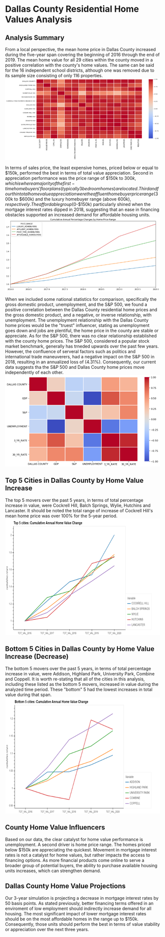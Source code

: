 # Dallas County Residential Home Values Analysis

## Analysis Summary
From a local perspective, the mean home price in Dallas County increased during the five-year span covering the beginning of 2016 through the end of 2019.  The mean home value for all 29 cities within the county moved in a positive correlation with the county's home values.  The same can be said for the 16 independent school districts, although one was removed due to its sample size consisting of only 116 properties.
![ISD Heat Map](https://github.com/johnmyronmillar/JJJandM/blob/1ee705e9050df29d6c78ef7c504d1da6513195bc/Images/ISD%20Heat%20Map.png?raw=true)

In terms of sales price, the least expensive homes, priced below or equal to $150k, performed the best in terms of total value appreciation.  Second in appreciation performance was the price range of $150k to $300k, which is where a majority of the first-time homebuyers' floorplans (typically 3 bedroom homes) are located.  Third and fourth in total home value appreciation were the affluent homebuyer price range ($300k to $600k) and the luxury homebuyer range (above $600k), respectively.  The affordable group ($0-$150k) particularly shined when the mortgage interest rates dipped in 2018, suggesting that an ease in financing obstacles supported an increased demand for affordable housing units.
![Cumulative Annual Percentage Change](https://github.com/johnmyronmillar/JJJandM/blob/1ee705e9050df29d6c78ef7c504d1da6513195bc/Images/cumulative%20home%20price%20change%20by%20price%20range.png?raw=true)

When we included some national statistics for comparison, specifically the gross domestic product, unemployment, and the S&P 500, we found a positive correlation between the Dallas County residential home prices and the gross domestic product, and a negative, or inverse relationship, with unemployment.  The unemployment relationship with the Dallas County home prices would be the "truest" influencer, stating as unemployment goes down and jobs are plentiful, the home price in the county are stable or appreciate.  As for the S&P 500, there was no clear relationship established with the county home prices.  The S&P 500, considered a popular stock market benchmark, generally has trneded upwards over the past few years.  However, the confluence of serveral factors such as politics and international trade maneuverers, had a negative impact on the S&P 500 in 2018, resulting in an annualized loss of (4.31%).  Consequently, our current data suggests tha the S&P 500 and Dallas County home prices move independently of each other.
![National Factors Heat Map](https://github.com/johnmyronmillar/JJJandM/blob/1ee705e9050df29d6c78ef7c504d1da6513195bc/Images/national%20factors%20heat%20map.png?raw=true)

## Top 5 Cities in Dallas County by Home Value Increase
The top 5 movers over the past 5 years, in terms of total percentage increase in value, were Cockrell Hill, Balch Springs, Wylie, Hutchins and Lancaster.  It should be noted the total range of increase of Cockrell Hill's mean home price was over 100% for the 5-year period.
![Top 5 Movers](https://github.com/johnmyronmillar/JJJandM/blob/master/Images/top%205%20movers.png?raw=true)

## Bottom 5 Cities in Dallas County by Home Value Increase (Decrease)
The bottom 5 movers over the past 5 years, in terms of total percentage increase in value, were Addison, Highland Park, University Park, Combine and Coppell.  It is worth re-stating that all of the cities in this analysis, including these listed as the bottom 5 movers, increased in value during the analyzed time period.  These "bottom" 5 had the lowest increases in total value during that span.
![Bottom 5 Movers](https://github.com/johnmyronmillar/JJJandM/blob/master/Images/bottom%205%20movers.png?raw=true)

## County Home Value Influencers
Based on our data, the clear catalyst for home value performance is unemployment.  A second driver is home price range.  The homes priced below $150k are appreciating the quickest.  Movement in mortgage interest rates is not a catalyst for home values, but rather impacts the access to financing options.  As more financial products come online to serve a broader group of potential buyers, the ability to purchase available housing units increases, which can strengthen demand.

## Dallas County Home Value Projections
Our 3-year simulation is projecting a decrease in mortgage interest rates by 50 basis points.  As stated previously, better financing terms offered in an enviroment of low employment should indirectly increase demand for all housing.  The most significant impact of lower mortgage interest rates should be on the most affordable homes in the range up to $150k.  Consequently, those units should perform the best in terms of value stability or appreciation over the next three years.

